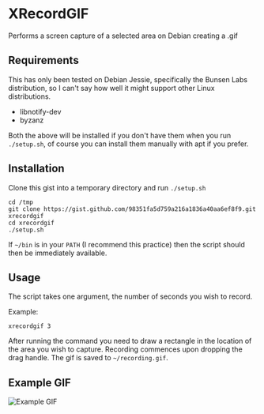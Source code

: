XRecordGIF
==========

Performs a screen capture of a selected area on Debian creating a .gif

## Requirements
This has only been tested on Debian Jessie, specifically the Bunsen Labs distribution, so I can't say how well it might support other Linux distributions.

 * libnotify-dev
 * byzanz

Both the above will be installed if you don't have them when you run `./setup.sh`, of course you can install them manually with apt if you prefer.

## Installation

Clone this gist into a temporary directory and run `./setup.sh`
```
cd /tmp
git clone https://gist.github.com/98351fa5d759a216a1836a40aa6ef8f9.git xrecordgif
cd xrecordgif
./setup.sh
```
If `~/bin` is in your `PATH` (I recommend this practice) then the script should then be immediately available.
## Usage

The script takes one argument, the number of seconds you wish to record.

Example:
```
xrecordgif 3
```

After running the command you need to draw a rectangle in the location of the area you wish to capture. Recording commences upon dropping the drag handle. The gif is saved to `~/recording.gif`.

## Example GIF

![Example GIF](/nalipaz/98351fa5d759a216a1836a40aa6ef8f9/raw/98e2048d46a386b3f5c33890be7ba09e46c068f6/zexample.gif)
